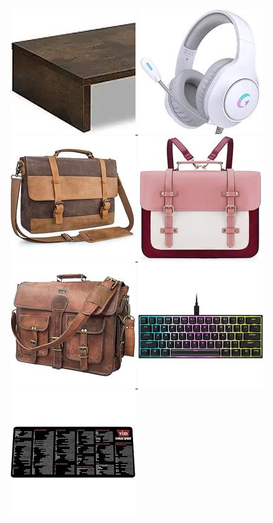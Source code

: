 

<a href="https://www.amazon.com/dp/B0BHMW8HFB" align="left">
    <img width="200" height="200" src="assets/teamix-20-inch-monitor-stand-B0BHMW8HFB.jpg" alt="TEAMIX 20 Inch Monitor Stand">
</a>

<a href="https://www.amazon.com/dp/B0D3V4HZJV" align="left">
    <img width="200" height="200" src="assets/rgb-gaming-headset-with-noise-cancelling-B0D3V4HZJV.jpg" alt=""RGB Gaming Headset with Noise Cancelling"">
</a>

<a href="https://www.amazon.com/dp/B07K13Z9DV" align="left">
    <img width="200" height="200" src="assets/mens-vintage-leather-laptop-briefcase-B07K13Z9DV.jpg" alt=""Mens Vintage Leather Laptop Briefcase"">
</a>

<a href="https://www.amazon.com/dp/B09MM3GTBP" align="left">
    <img width="200" height="200" src="assets/ecosusi-laptop-bag-women-s-vegan-leather-messenger-bag-15-6-inch-B09MM3GTBP.jpg" alt=""ECOSUSI Laptop Bag - Women's Vegan Leather Messenger Bag, 15.6 inch"">
</a>

<a href="https://www.amazon.com/dp/B075VSR5CZ" align="left">
    <img width="200" height="200" src="assets/cuero-leather-messenger-bag-B075VSR5CZ.jpg" alt=""Cuero Leather Messenger Bag"">
</a>

<a href="https://www.amazon.com/dp/B09HQ41BX9" align="left">
    <img width="200" height="200" src="assets/corsair-k65-rgb-mini-60-mechanical-gaming-keyboard-black-renewed-B09HQ41BX9.jpg" alt=""Corsair K65 RGB Mini 60% Mechanical Gaming Keyboard, Black (Renewed)"">
</a>

<a href="https://www.amazon.com/dp/B0CY9PGZ79" align="left">
    <img width="200" height="200" src="assets/vim-cheat-sheet-mousepad-for-beginners-software-engineers-B0CY9PGZ79.jpg" alt=""Vim Cheat Sheet Mousepad for Beginners & Software Engineers"">
</a>
